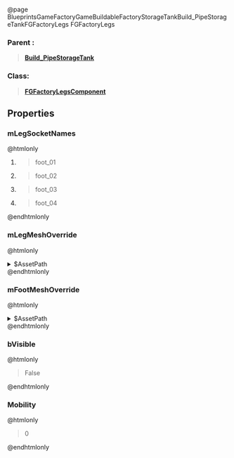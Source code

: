 @page BlueprintsGameFactoryGameBuildableFactoryStorageTankBuild_PipeStorageTankFGFactoryLegs FGFactoryLegs
### Parent :
<b><a href="_blueprints_game_factory_game_buildable_factory_storage_tank_build__pipe_storage_tank.html"><blockquote>Build_PipeStorageTank</blockquote></a></b>
### Class:
<b><a href="_class_script_f_g_factory_legs_component.html"><blockquote>FGFactoryLegsComponent</blockquote></a></b>
## Properties
### mLegSocketNames
@htmlonly
<ol>
<li>
<blockquote>foot_01</blockquote>
</li>
<li>
<blockquote>foot_02</blockquote>
</li>
<li>
<blockquote>foot_03</blockquote>
</li>
<li>
<blockquote>foot_04</blockquote>
</li>
</ol>
@endhtmlonly

### mLegMeshOverride
@htmlonly
<details>
 <summary>$AssetPath</summary>
<b><a href="_blueprints_game_factory_game_buildable_factory_fluid_container_mesh_s_m__f_cleg_01.html"><blockquote>SM_FCleg_01</blockquote></a></b>
</details>
@endhtmlonly

### mFootMeshOverride
@htmlonly
<details>
 <summary>$AssetPath</summary>
<b><a href="_blueprints_game_factory_game_buildable_factory_fluid_container_mesh_s_m__f_cfoot_01.html"><blockquote>SM_FCfoot_01</blockquote></a></b>
</details>
@endhtmlonly

### bVisible
@htmlonly
<blockquote>False</blockquote>
@endhtmlonly

### Mobility
@htmlonly
<blockquote>0</blockquote>
@endhtmlonly


